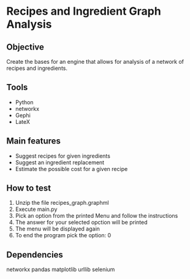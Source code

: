 # Recipes and Ingredient Graph Analysis

## Objective

Create the bases for an engine that allows for analysis of a network of recipes and ingredients.

## Tools

* Python
* networkx
* Gephi
* LateX

## Main features

* Suggest recipes for given ingredients
* Suggest an ingredient replacement
* Estimate the possible cost for a given recipe

## How to test

1. Unzip the file recipes_graph.graphml
2. Execute main.py
3. Pick an option from the printed Menu and follow the instructions
4. The answer for your selected opction will be printed
5. The menu will be displayed again
6. To end the program pick the option: 0

## Dependencies

networkx
pandas
matplotlib
urllib
selenium
